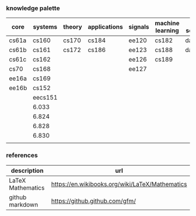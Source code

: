 ### knowledge palette

| core  | systems | theory | applications | signals | machine learning | data science | math     |
| ----- | ------- | ------ | ------------ | ------- | ---------------- | ------------ | -------- |
| cs61a | cs160   | cs170  | cs184        | ee120   | cs182            | data8        | math1a   |
| cs61b | cs161   | cs172  | cs186        | ee123   | cs188            | data100      | math1b   |
| cs61c | cs162   |        |              | ee126   | cs189            |              | math53   |
| cs70  | cs168   |        |              | ee127   |                  |              | math54   |
| ee16a | cs169   |        |              |         |                  |              | math55   |
| ee16b | cs152   |        |              |         |                  |              | math110  |
|       | eecs151 |        |              |         |                  |              | math128a |
|       | 6.033   |        |              |         |                  |              | math113  |
|       | 6.824   |        |              |         |                  |              | math104  |
|       | 6.828   |        |              |         |                  |              | math185  |
|       | 6.830   |        |              |         |                  |              |          |
|       |         |        |              |         |                  |              |          |



### references


| description       | url                                             |
| ----------------- | ----------------------------------------------- |
| LaTeX Mathematics | https://en.wikibooks.org/wiki/LaTeX/Mathematics |
| github markdown   | https://github.github.com/gfm/                  |

